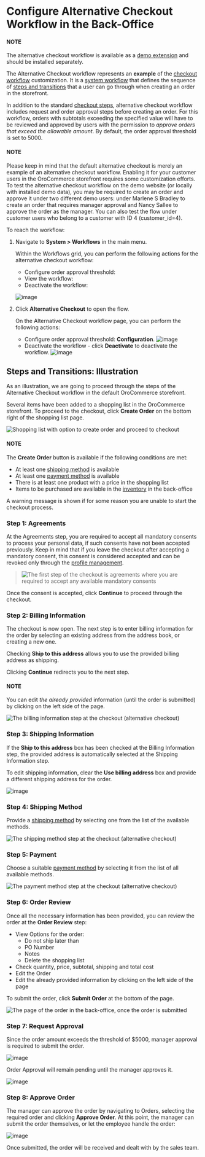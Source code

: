 <a id="system-workflows-alternative-checkout-workflow"></a>

# Configure Alternative Checkout Workflow in the Back-Office

#### NOTE
The alternative checkout workflow is available as a <a href="https://github.com/oroinc/commerce-demo-checkouts" target="_blank">demo extension</a> and should be installed separately.

The Alternative Checkout workflow represents an **example** of the [checkout workflow](checkout.md#system-workflows-checkout-workflow) customization. It is a [system workflow](../index.md#user-guide-system-workflow-management-system-custom) that defines the sequence of [steps and transitions](../steps-transitions.md#user-guide-system-workflow-management-steps-transitions) that a user can go through when creating an order in the storefront.

In addition to the standard [checkout steps](checkout.md#system-workflows-checkout-workflow), alternative checkout workflow includes request and order approval steps before creating an order. For this workflow, orders with subtotals exceeding the specified value will have to be reviewed and approved by users with the permission to *approve orders that exceed the allowable amount*. By default, the order approval threshold is set to 5000.

#### NOTE
Please keep in mind that the default alternative checkout is merely an example of an alternative checkout workflow. Enabling it for your customer users in the OroCommerce storefront requires some customization efforts. To test the alternative checkout workflow on the demo website (or locally with installed demo data), you may be required to create an order and approve it under two different demo users: under Marlene S Bradley to create an order that requires manager approval and Nancy Sallee to approve the order as the manager. You can also test the flow under customer users who belong to a customer with ID 4 (customer_id=4).

To reach the workflow:

1. Navigate to **System > Workflows** in the main menu.

   Within the Workflows grid, you can perform the following actions for the alternative checkout workflow:
   * Configure order approval threshold: <i class="fas fa-cog" aria-hidden="true"></i>
   * View the workflow: <i class="fa fa-eye fa-lg" aria-hidden="true"></i>
   * Deactivate the workflow: <i class="fa fa-times fa-lg" aria-hidden="true"></i>

   ![image](user/img/system/workflows/alternative_checkout/ACF_grid.png)
2. Click **Alternative Checkout** to open the flow.

   On the Alternative Checkout workflow page, you can perform the following actions:
   * Configure order approval threshold: <i class="fas fa-cog" aria-hidden="true"></i> **Configuration**.
     ![image](user/img/system/workflows/alternative_checkout/ACF_configuration.png)
   * Deactivate the workflow - click <i class="fa fa-times fa-lg" aria-hidden="true"></i> **Deactivate** to deactivate the workflow.
     ![image](user/img/system/workflows/alternative_checkout/ACF_page.png)

## Steps and Transitions: Illustration

As an illustration, we are going to proceed through the steps of the Alternative Checkout workflow in the default OroCommerce storefront.

Several items have been added to a shopping list in the OroCommerce storefront. To proceed to the checkout, click **Create Order** on the bottom right of the shopping list page.

![Shopping list with option to create order and proceed to checkout](user/img/system/workflows/alternative_checkout/ACF_CreateOrderButton.png)

#### NOTE
The **Create Order** button is available if the following conditions are met:

* At least one [shipping method](../../../../concept-guides/shipping-configuration/index.md#user-guide-shipping) is available
* At least one [payment method](../../../../concept-guides/payment-configuration/index.md#user-guide-payment) is available
* There is at least one product with a price in the shopping list
* Items to be purchased are available in the [inventory](../../../inventory/index.md#user-guide-inventory) in the back-office

A warning message is shown if for some reason you are unable to start the checkout process.

<!-- check the conditions -->

### Step 1: Agreements

At the Agreements step, you are required to accept all mandatory consents to process your personal data, if such consents have not been accepted previously. Keep in mind that if you leave the checkout after accepting a mandatory consent, this consent is considered accepted and can be revoked only through the [profile management](../../../../storefront/account/my-profile/index.md#frontstore-guide-profile-consents-revoke).

> ![The first step of the checkout is agreements where you are required to accept any available mandatory consents](user/img/system/workflows/alternative_checkout/storefront_step_agreements_bluethooth.png)

Once the consent is accepted, click **Continue** to proceed through the checkout.

### Step 2: Billing Information

The checkout is now open. The next step is to enter billing information for the order by selecting an existing address from the address book, or creating a new one.

Checking **Ship to this address** allows you to use the provided billing address as shipping.

Clicking **Continue** redirects you to the next step.

#### NOTE
You can edit *the already provided* information (until the order is submitted) by clicking <i class="fas fa-pencil-alt" aria-hidden="true"></i> on the left side of the page.

![The billing information step at the checkout (alternative checkout)](user/img/system/workflows/alternative_checkout/ACF_CreateBilling.png)

### Step 3: Shipping Information

If the **Ship to this address** box has been checked at the Billing Information step, the provided address is automatically selected at the Shipping Information step.

To edit shipping information, clear the **Use billing address** box and provide a different shipping address for the order.

![image](user/img/system/workflows/alternative_checkout/ACF_CreateShipping.png)

### Step 4: Shipping Method

Provide a [shipping method](../../../../concept-guides/shipping-configuration/index.md#user-guide-shipping) by selecting one from the list of the available methods.

![The shipping method step at the checkout (alternative checkout)](user/img/system/workflows/alternative_checkout/ACF_ShippingMethod.png)

### Step 5: Payment

Choose a suitable [payment method](../../../../concept-guides/payment-configuration/index.md#user-guide-payment) by selecting it from the list of all available methods.

![The payment method step at the checkout (alternative checkout)](user/img/system/workflows/alternative_checkout/ACF_Payment.png)

### Step 6: Order Review

Once all the necessary information has been provided, you can review the order at the **Order Review** step:

* View Options for the order:
  * Do not ship later than
  * PO Number
  * Notes
  * Delete the shopping list
* Check quantity, price, subtotal, shipping and total cost
* Edit the Order
* Edit the already provided information by clicking <i class="fas fa-pencil-alt" aria-hidden="true"></i> on the left side of the page

To submit the order, click **Submit Order** at the bottom of the page.

![The page of the order in the back-office, once the order is submitted](user/img/system/workflows/alternative_checkout/ACF_OrderReview.png)

### Step 7: Request Approval

Since the order amount exceeds the threshold of $5000, manager approval is required to submit the order.

![image](user/img/system/workflows/alternative_checkout/ACF_RequestApproval.png)

Order Approval will remain pending until the manager approves it.

![image](user/img/system/workflows/alternative_checkout/ACF_ApprovalPending.png)
<!-- comment: currently alternative checkout wf works with customer users under customer with ID 4 -->

### Step 8: Approve Order

The manager can approve the order by navigating to Orders, selecting the required order and clicking **Approve Order**.
At this point, the manager can submit the order themselves, or let the employee handle the order:

![image](user/img/system/workflows/alternative_checkout/ACF_ApproveOrder.png)

Once submitted, the order will be received and dealt with by the sales team.

<!-- fa-bars = fa-navicon -->
<!-- Ic Tiles is used as Set As Default in saved views, and as tiles in display layout options -->
<!-- IcPencil refers to Rename in Commerce and Inline Editing in CRM -->
<!-- Check mark in the square. -->
<!-- SortDesc is also used as drop-down arrow -->
